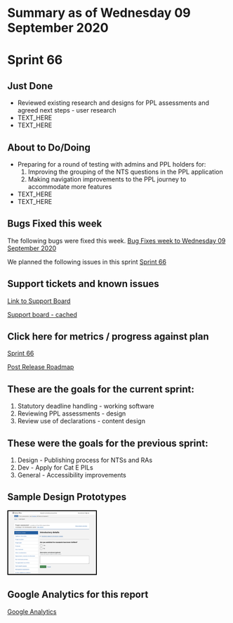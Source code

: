 # Summary as of Wednesday 09 September 2020 

# Sprint 66

## Just Done
* Reviewed existing research and designs for PPL assessments and agreed next steps - user research
* TEXT_HERE
* TEXT_HERE

## About to Do/Doing
* Preparing for a round of testing with admins and PPL holders for: 
	1. Improving the grouping of the NTS questions in the PPL application 
	2. Making navigation improvements to the PPL journey to accommodate more features
* TEXT_HERE
* TEXT_HERE

## Bugs Fixed this week
The following bugs were fixed this week.
[Bug Fixes week to Wednesday 09 September 2020](graphs/bugs09092020.png)

We planned the following issues in this sprint 
[Sprint 66](graphs/sprint09092020.png)

## Support tickets and known issues
[Link to Support Board](https://collaboration.homeoffice.gov.uk/jira/secure/RapidBoard.jspa?rapidView=1717&selectedIssue=ASSB-253)

[Support board - cached](graphs/supportBoard09092020.png)

## Click here for metrics / progress against plan
[Sprint 66](graphs/progress09092020.png)

[Post Release Roadmap](graphs/roadmap09092020.png)

## These are the goals for the current sprint:

1. Statutory deadline handling - working software 
2. Reviewing PPL assessments - design 
3. Review use of declarations - content design

## These were the goals for the previous sprint:

1. Design - Publishing process for NTSs and RAs 
2. Dev - Apply for Cat E PILs 
3. General - Accessibility improvements

## Sample Design Prototypes
<a href="graphs/proto1_09092020.png"><img src="graphs/proto1_09092020.png" alt="HTML5 Icon" width="200" style="border:2px solid black"></a>
<br>


## Google Analytics for this report
[Google Analytics](graphs/GA09092020.png)

